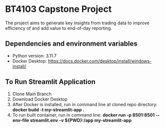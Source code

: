 # BT4103 Capstone Project

The project aims to generate key insights from trading data to improve efficiency of and add value to end-of-day reporting. 

## Dependencies and environment variables
- Python version: 3.11.7 
- Docker Desktop: https://docs.docker.com/desktop/install/windows-install/

## To Run Streamlit Application
1. Clone Main Branch
2. Download Docker Desktop
3. After Docker is installed, run in command line at cloned repo directory: **docker build -t my-streamlit-app .**
4. To run built container, run in command line: **docker run -p 8501:8501 --env-file streamlit.env -v ${PWD}:/app my-streamlit-app**

